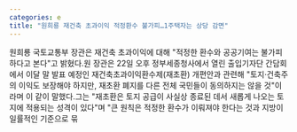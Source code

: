 ```yaml
---
categories: e
title: "원희룡 재건축 초과이익 적정환수 불가피…1주택자는 상당 감면"
---
```

원희룡 국토교통부 장관은 재건축 초과이익에 대해 "적정한 환수와 공공기여는 불가피하다고 본다"고 밝혔다.원 장관은 22일 오후 정부세종청사에서 열린 출입기자단 간담회에서 이달 말 발표 예정인 재건축초과이익환수제(재초환) 개편안과 관련해 "토지&middot;건축주의 이익도 보장해야 하지만, 재초환 폐지를 다른 전체 국민들이 동의하지는 않을 것"이라며 이 같이 말했다.그는 "재초환은 토지 공급이 사실상 종료된 데서 새롭게 나오는 토지에 적용되는 성격이 있다"며 "큰 원칙은 적정한 환수가 이뤄져야 한다는 것과 지방이 일률적인 기준으로 묶